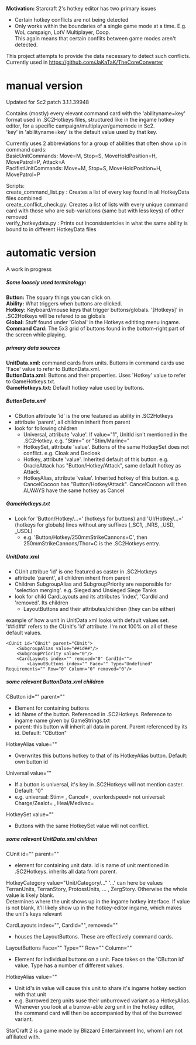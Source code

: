 **Motivation:** Starcraft 2's hotkey editor has two primary issues
-   Certain hotkey conflicts are not being detected
-   Only works within the boundaries of a single game mode at a time. E.g. WoL campaign, LotV Multiplayer, Coop.  
This again means that certain conflits between game modes aren't detected.  

This project attempts to provide the data necessary to detect such conflicts. Currently used in https://github.com/JaKaTaK/TheCoreConverter

# manual version
Updated for Sc2 patch 3.1.1.39948

Contains (mostly) every elevant command card with the 'abilityname=key' format used in .SC2Hotkeys files, structured like in the ingame hotkey editor, for a specific campaign/multiplayer/gamemode in Sc2.  
'key' in 'abilityname=key' is the default value used by that key.

Currently uses 2 abbreviations for a group of abilities that often show up in command cards:  
BasicUnitCommands: Move=M, Stop=S, MoveHoldPosition=H, MovePatrol=P, Attack=A  
PacifistUnitCommands: Move=M, Stop=S, MoveHoldPosition=H, MovePatrol=P

Scripts:  
create_command_list.py	: Creates a list of every key found in all HotkeyData files combined  
create_conflict_check.py: Creates a list of lists with every unique command card with those who are sub-variations (same but with less keys) of other removed  
verify_hotkeydata.py	: Prints out inconsistentcies in what the same ability is bound to in different HotkeyData files

# automatic version
A work in progress
##### Some loosely used terminology:
**Button:** The squary things you can click on.  
**Ability:** What triggers when buttons are clicked.  
**Hotkey:** Keyboard/mouse keys that trigger buttons/globals. '[Hotkeys]' in .SC2Hotkeys will be refered to as globals  
**Global:** Stuff found under 'Global' in the Hotkeys edititing menu ingame.  
**Command Card:** The 5x3 grid of buttons found in the bottom-right part of the screen while playing.  

##### primary data sources
**UnitData.xml:** command cards from units. Buttons in command cards use 'Face' value to refer to ButtonData.xml.  
**ButtonData.xml:** Buttons and their properties. Uses 'Hotkey' value to refer to GameHotkeys.txt.  
**GameHotkeys.txt:** Default hotkey value used by buttons.


##### ButtonData.xml
-   CButton attribute 'id' is the one featured as ability in .SC2Hotkeys
-   attribute 'parent', all children inherit from parent
-	look for following children
	-	Universal, attribute 'value'. If value="1", UnitId isn't mentioned in the .SC2Hotkey. e.g. "Stim=" or "Stim/Marine="  
	-	HotkeySet, attribute 'value'. Buttons of the same HotkeySet does not conflict. e.g. Cloak and Decloak  
	-	Hotkey, attribute 'value'. Inherited default of this button. e.g. OracleAttack has "Button/Hotkey/Attack", same default hotkey as Attack. 
	-	HotkeyAlias, attribute 'value'. Inherited hotkey of this button. e.g. CancelCocoon has "Button/Hotkey/Attack". CancelCocoon will then ALWAYS have the same hotkey as Cancel

##### GameHotkeys.txt
-	Look for 'Button/Hotkey/...=' (hotkeys for buttons) and 'UI/Hotkey/...=' (hotkeys for globals) lines without any suffixes (_SC1, _NRS, _USD, _USDL)  
	-	e.g. 'Button/Hotkey/250mmStrikeCannons=C', then 250mmStrikeCannons/Thor=C is the .SC2Hotkeys entry.

##### UnitData.xml
-	CUnit attribue 'id' is one featured as caster in .SC2Hotkeys 
-	attribute 'parent', all children inherit from parent  
-	Children SubgroupAlias and SubgroupPriority are responsible for 'selection merging'. e.g. Sieged and Unsieged Siege Tanks
-	look for child CardLayouts and its attributes 'index', 'CardId and 'removed'. Its children  
	-   LayoutButtons and their attributes/children (they can be either)  


example of how a unit in UnitData.xml looks with default values set. '##id##' refers to the CUnit's 'id' attribute. I'm not 100% on all of these default values.

    <CUnit id="CUnit" parent="CUnit">
        <SubgroupAlias value="##id##"/>
        <SubgroupPriority value="0"/>
        <CardLayouts index="" removed="0" CardId="">
            <LayoutButtons index="" Face="" Type="Undefined" Requirements="" Row="0" Column="0" removed="0"/>

##### some relevant ButtonData.xml children
CButton id="" parent=""
-	Element for containing buttons 
-	id: Name of the button. Referenced in .SC2Hotkeys. Reference to ingame name given by GameStrings.txt  
-	parent: this button will inherit all data in parent. Parent referenced by its id. Default: "CButton"

HotkeyAlias value=""
-	Overwrites this buttons hotkey to that of its HotkeyAlias button. Default: own button id
		
Universal value=""
-	If a button is universal, it's key in .SC2Hotkeys will not mention caster. Default: "0"  
-	e.g. 	universal: Stim= , Cancel= , overlordspeed=  not universal: Charge/Zealot= , Heal/Medivac=

HotkeySet value=""
-	Buttons with the same HotkeySet value will not conflict.
	
##### some relevant UnitData.xml children  
CUnit id="" parent=""  
-	element for containing unit data. id is name of unit mentioned in .SC2Hotkeys. inherits all data from parent.

HotkeyCategory value="Unit/Category/..."
	'...' can here be values TerranUnits, TerranStory, ProtossUnits, ... , ZergStory. Otherwise the whole value is likely blank.  
	Determines where the unit shows up in the ingame hotkey interface. If value is not blank, it'll likely show up in the hotkey-editor ingame, which makes the unit's keys relevant

CardLayouts index="", CardId="", removed=""
-	houses the LayoutButtons. These are effectively command cards.

LayoutButtons Face="" Type="" Row="" Column=""
-	Element for individual buttons on a unit. Face takes on the 'CButton id' value. Type has a number of different values.

HotkeyAlias value=""
-	Unit id's in value will cause this unit to share it's ingame hotkey section with that unit  
-	e.g.	Burrowed zerg units suse their unburrowed variant as a HotkeyAlias.  
			Whenever you look at a burrow-able zerg unit in the hotkey editor,  
			the command card will then be accompanied by that of the burrowed variant.


StarCraft 2 is a game made by Blizzard Entertainment Inc, whom I am not affiliated with.
